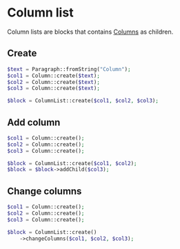 # Column list

Column lists are blocks that contains [Columns](./Column) as children.

## Create

```php
$text = Paragraph::fromString("Column");
$col1 = Column::create($text);
$col2 = Column::create($text);
$col3 = Column::create($text);

$block = ColumnList::create($col1, $col2, $col3);
```

## Add column

```php
$col1 = Column::create();
$col2 = Column::create();
$col3 = Column::create();

$block = ColumnList::create($col1, $col2);
$block = $block->addChild($col3);
```

## Change columns

```php
$col1 = Column::create();
$col2 = Column::create();
$col3 = Column::create();

$block = ColumnList::create()
    ->changeColumns($col1, $col2, $col3);
```